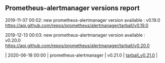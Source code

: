 ## Prometheus-alertmanager versions report

2019-11-07 00:02: new prometheus-alertmanager version available : v0.19.0 https://api.github.com/repos/prometheus/alertmanager/tarball/v0.19.0

2019-12-13 00:03: new prometheus-alertmanager version available : v0.20.0 https://api.github.com/repos/prometheus/alertmanager/tarball/v0.20.0

| 2020-06-18 00:00 | prometheus-alertmanager | v0.21.0 | [tarball_v0.21.0](https://api.github.com/repos/prometheus/alertmanager/tarball/v0.21.0) |
